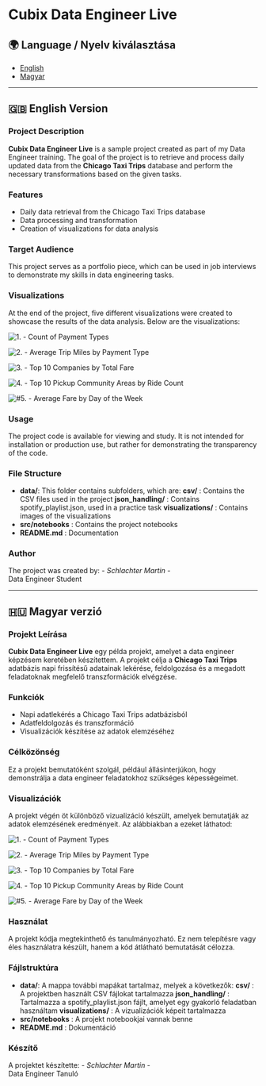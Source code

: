 # Cubix Data Engineer Live

## 🌍 Language / Nyelv kiválasztása

- [English](#english-version)
- [Magyar](#magyar-verzió)

---

## 🇬🇧 English Version

### Project Description
**Cubix Data Engineer Live** is a sample project created as part of my Data Engineer training. The goal of the project is to retrieve and process daily updated data from the **Chicago Taxi Trips** database and perform the necessary transformations based on the given tasks.

### Features
- Daily data retrieval from the Chicago Taxi Trips database
- Data processing and transformation
- Creation of visualizations for data analysis

### Target Audience
This project serves as a portfolio piece, which can be used in job interviews to demonstrate my skills in data engineering tasks.

### Visualizations
At the end of the project, five different visualizations were created to showcase the results of the data analysis. Below are the visualizations:

![1. - Count of Payment Types](data/visualizations/01_count_of_payment_types.png)

![2. - Average Trip Miles by Payment Type](data/visualizations/02_AVG_trip_miles_by_payment_type.png)

![3. - Top 10 Companies by Total Fare](data/visualizations/03_Top_10_companies_by_total_fare.png)

![4. - Top 10 Pickup Community Areas by Ride Count](data/visualizations/04_Top_10_pickup_community_areas_by_ride_count.png)

![#5. - Average Fare by Day of the Week](data/visualizations/05_AVG_fare_by_day_of_the_week.png)

### Usage
The project code is available for viewing and study. It is not intended for installation or production use, but rather for demonstrating the transparency of the code.

### File Structure
- **data/**: This folder contains subfolders, which are:
      **csv/** : Contains the CSV files used in the project
      **json_handling/** : Contains spotify_playlist.json, used in a practice task
      **visualizations/** : Contains images of the visualizations
- **src/notebooks** : Contains the project notebooks
- **README.md** : Documentation

### Author
The project was created by: *- Schlachter Martin -*  
Data Engineer Student

---

## 🇭🇺 Magyar verzió

### Projekt Leírása
**Cubix Data Engineer Live** egy példa projekt, amelyet a data engineer képzésem keretében készítettem. A projekt célja a **Chicago Taxi Trips** adatbázis napi frissítésű adatainak lekérése, feldolgozása és a megadott feladatoknak megfelelő transzformációk elvégzése.

### Funkciók
- Napi adatlekérés a Chicago Taxi Trips adatbázisból
- Adatfeldolgozás és transzformáció
- Visualizációk készítése az adatok elemzéséhez

### Célközönség
Ez a projekt bemutatóként szolgál, például állásinterjúkon, hogy demonstrálja a data engineer feladatokhoz szükséges képességeimet.

### Visualizációk
A projekt végén öt különböző vizualizáció készült, amelyek bemutatják az adatok elemzésének eredményeit. Az alábbiakban a ezeket láthatod:

![1. - Count of Payment Types](data/visualizations/01_count_of_payment_types.png)

![2. - Average Trip Miles by Payment Type](data/visualizations/02_AVG_trip_miles_by_payment_type.png)

![3. - Top 10 Companies by Total Fare](data/visualizations/03_Top_10_companies_by_total_fare.png)

![4. - Top 10 Pickup Community Areas by Ride Count](data/visualizations/04_Top_10_pickup_community_areas_by_ride_count.png)

![#5. - Average Fare by Day of the Week](data/visualizations/05_AVG_fare_by_day_of_the_week.png)

### Használat
A projekt kódja megtekinthető és tanulmányozható. Ez nem telepítésre vagy éles használatra készült, hanem a kód átlátható bemutatását célozza.

### Fájlstruktúra
- **data/**: A mappa további mapákat tartalmaz, melyek a következők:
      **csv/** : A projektben használt CSV fájlokat tartalmazza
      **json_handling/** : Tartalmazza a spotify_playlist.json fájlt, amelyet egy gyakorló feladatban használtam
      **visualizations/** : A vizualizációk képeit tartalmazza
- **src/notebooks** : A projekt notebookjai vannak benne
- **README.md** : Dokumentáció

### Készítő
A projektet készítette: *- Schlachter Martin -*  
Data Engineer Tanuló
